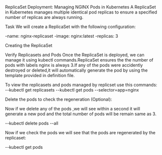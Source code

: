 ReplicaSet Deployment: Managing NGINX Pods in Kubernetes
A ReplicaSet in Kubernetes manages multiple identical pod replicas to ensure a specified number of replicas are always running.

Task
We will create a ReplicaSet with the following configuration:

-name: nginx-replicaset
-image: nginx:latest
-replicas: 3


Creating the ReplicaSet


Verify Replicasets and Pods
Once the ReplicaSet is deployed, we can manage it using kubectl commands.ReplicaSet ensures the the number of pods with labels nginx is always 3.If any of the pods were accidently destroyed or deleted,it will automatically generate the pod by using the template provided in definition file.

To view the replicasets and pods managed by replicset use this commands:
--kubectl get replicasets 
--kubectl get pods  --selector=app=nginx


Delete the pods to check the regeneration (Optional):

Now if we delete any of the pods ,we will see within a second it will generate a new pod and the total number of pods will be remain same as 3.

--kubectl delete pods --all

Now if we check the pods we will see that the pods are regenerated by the replicaset:

--kubectl get pods
